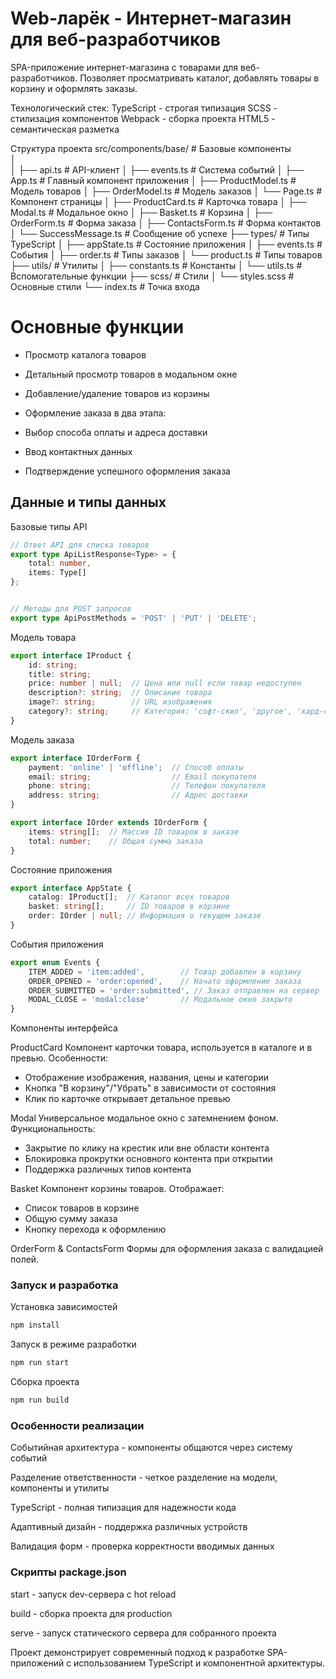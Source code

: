 # Web-ларёк - Интернет-магазин для веб-разработчиков
SPA-приложение интернет-магазина с товарами для веб-разработчиков. Позволяет просматривать каталог, добавлять товары в корзину и оформлять заказы.

Технологический стек:
TypeScript - строгая типизация
SCSS - стилизация компонентов
Webpack - сборка проекта
HTML5 - семантическая разметка

Структура проекта
src/components/base/    # Базовые компоненты       
│             
│   ├── api.ts          # API-клиент
│   ├── events.ts       # Система событий
│   ├── App.ts          # Главный компонент приложения
│   ├── ProductModel.ts # Модель товаров
│   ├── OrderModel.ts   # Модель заказов
│   └── Page.ts         # Компонент страницы
│   ├── ProductCard.ts  # Карточка товара
│   ├── Modal.ts        # Модальное окно
│   ├── Basket.ts       # Корзина
│   ├── OrderForm.ts    # Форма заказа
│   ├── ContactsForm.ts # Форма контактов
│   └── SuccessMessage.ts # Сообщение об успехе
├── types/              # Типы TypeScript
│   ├── appState.ts     # Состояние приложения
│   ├── events.ts       # События
│   ├── order.ts        # Типы заказов
│   └── product.ts      # Типы товаров
├── utils/              # Утилиты
│   ├── constants.ts    # Константы
│   └── utils.ts        # Вспомогательные функции
├── scss/               # Стили
│   └── styles.scss     # Основные стили
└── index.ts           # Точка входа


# Основные функции
- Просмотр каталога товаров

- Детальный просмотр товаров в модальном окне

- Добавление/удаление товаров из корзины

- Оформление заказа в два этапа:

- Выбор способа оплаты и адреса доставки

- Ввод контактных данных

- Подтверждение успешного оформления заказа

## Данные и типы данных
Базовые типы API
```typescript
// Ответ API для списка товаров
export type ApiListResponse<Type> = {
    total: number,
    items: Type[]
};


// Методы для POST запросов
export type ApiPostMethods = 'POST' | 'PUT' | 'DELETE';
```
Модель товара
```typescript
export interface IProduct {
    id: string;
    title: string;
    price: number | null;  // Цена или null если товар недоступен
    description?: string;  // Описание товара
    image?: string;        // URL изображения
    category?: string;     // Категория: 'софт-скил', 'другое', 'хард-скил' и др.
}
```
Модель заказа
```typescript
export interface IOrderForm {
    payment: 'online' | 'offline';  // Способ оплаты
    email: string;                  // Email покупателя
    phone: string;                  // Телефон покупателя
    address: string;                // Адрес доставки
}

export interface IOrder extends IOrderForm {
    items: string[];  // Массив ID товаров в заказе
    total: number;    // Общая сумма заказа
}
```
Состояние приложения
```typescript
export interface AppState {
    catalog: IProduct[];  // Каталог всех товаров
    basket: string[];     // ID товаров в корзине
    order: IOrder | null; // Информация о текущем заказе
}
```
События приложения
```typescript
export enum Events {
    ITEM_ADDED = 'item:added',        // Товар добавлен в корзину
    ORDER_OPENED = 'order:opened',    // Начато оформление заказа
    ORDER_SUBMITTED = 'order:submitted', // Заказ отправлен на сервер
    MODAL_CLOSE = 'modal:close'       // Модальное окно закрыто
}
```
Компоненты интерфейса

ProductCard
Компонент карточки товара, используется в каталоге и в превью.
Особенности:
- Отображение изображения, названия, цены и категории
- Кнопка "В корзину"/"Убрать" в зависимости от состояния
- Клик по карточке открывает детальное превью

Modal
Универсальное модальное окно с затемнением фоном.
Функциональность:
- Закрытие по клику на крестик или вне области контента
- Блокировка прокрутки основного контента при открытии
- Поддержка различных типов контента

Basket
Компонент корзины товаров.
Отображает:
- Список товаров в корзине
- Общую сумму заказа
- Кнопку перехода к оформлению

OrderForm & ContactsForm
Формы для оформления заказа с валидацией полей.

### Запуск и разработка
Установка зависимостей
```bash
npm install
```
Запуск в режиме разработки
```bash
npm run start
```
Сборка проекта
```bash
npm run build
```
### Особенности реализации
Событийная архитектура - компоненты общаются через систему событий

Разделение ответственности - четкое разделение на модели, компоненты и утилиты

TypeScript - полная типизация для надежности кода

Адаптивный дизайн - поддержка различных устройств

Валидация форм - проверка корректности вводимых данных

### Скрипты package.json
start - запуск dev-сервера с hot reload

build - сборка проекта для production

serve - запуск статического сервера для собранного проекта

Проект демонстрирует современный подход к разработке SPA-приложений с использованием TypeScript и компонентной архитектуры.